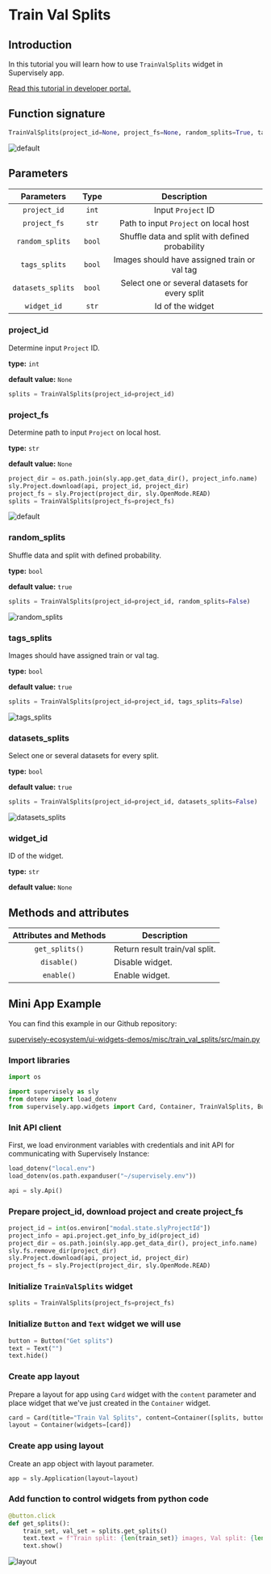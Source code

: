 # Train Val Splits

## Introduction

In this tutorial you will learn how to use `TrainValSplits` widget in Supervisely app.

[Read this tutorial in developer portal.](https://developer.supervise.ly/app-development/apps-with-gui/trainvalsplits)

## Function signature

```python
TrainValSplits(project_id=None, project_fs=None, random_splits=True, tags_splits=True, datasets_splits=True, widget_id=None)
```

![default](https://user-images.githubusercontent.com/120389559/222371242-96bc091e-e3e4-4135-a578-727026453842.gif)

## Parameters

|    Parameters     |  Type  |                   Description                   |
| :---------------: | :----: | :---------------------------------------------: |
|   `project_id`    | `int`  |               Input `Project` ID                |
|   `project_fs`    | `str`  |      Path to input `Project` on local host      |
|  `random_splits`  | `bool` | Shuffle data and split with defined probability |
|   `tags_splits`   | `bool` |  Images should have assigned train or val tag   |
| `datasets_splits` | `bool` | Select one or several datasets for every split  |
|    `widget_id`    | `str`  |                Id of the widget                 |

### project_id

Determine input `Project` ID.

**type:** `int`

**default value:** `None`

```python
splits = TrainValSplits(project_id=project_id)
```

### project_fs

Determine path to input `Project` on local host.

**type:** `str`

**default value:** `None`

```python
project_dir = os.path.join(sly.app.get_data_dir(), project_info.name)
sly.Project.download(api, project_id, project_dir)
project_fs = sly.Project(project_dir, sly.OpenMode.READ)
splits = TrainValSplits(project_fs=project_fs)
```

![default](https://user-images.githubusercontent.com/120389559/222371242-96bc091e-e3e4-4135-a578-727026453842.gif)

### random_splits

Shuffle data and split with defined probability.

**type:** `bool`

**default value:** `true`

```python
splits = TrainValSplits(project_id=project_id, random_splits=False)
```

![random_splits](https://user-images.githubusercontent.com/120389559/222375099-fa7f0aa2-51f0-4800-9c04-5d8a64de9f73.gif)

### tags_splits

Images should have assigned train or val tag.

**type:** `bool`

**default value:** `true`

```python
splits = TrainValSplits(project_id=project_id, tags_splits=False)
```

![tags_splits](https://user-images.githubusercontent.com/120389559/222375745-ec6dc5ee-a438-427e-b4ab-b55f8c2f185b.gif)

### datasets_splits

Select one or several datasets for every split.

**type:** `bool`

**default value:** `true`

```python
splits = TrainValSplits(project_id=project_id, datasets_splits=False)
```

![datasets_splits](https://user-images.githubusercontent.com/120389559/222376683-28eb633f-1ad7-4baa-a6c5-bbd32eb7d738.gif)

### widget_id

ID of the widget.

**type:** `str`

**default value:** `None`

## Methods and attributes

| Attributes and Methods | Description                    |
| :--------------------: | ------------------------------ |
|     `get_splits()`     | Return result train/val split. |
|      `disable()`       | Disable widget.                |
|       `enable()`       | Enable widget.                 |

## Mini App Example

You can find this example in our Github repository:

[supervisely-ecosystem/ui-widgets-demos/misc/train_val_splits/src/main.py](https://github.com/supervisely-ecosystem/ui-widgets-demos/blob/master/misc/train_val_splits/src/main.py)

### Import libraries

```python
import os

import supervisely as sly
from dotenv import load_dotenv
from supervisely.app.widgets import Card, Container, TrainValSplits, Button, Text
```

### Init API client

First, we load environment variables with credentials and init API for communicating with Supervisely Instance:

```python
load_dotenv("local.env")
load_dotenv(os.path.expanduser("~/supervisely.env"))

api = sly.Api()
```

### Prepare project_id, download project and create project_fs

```python
project_id = int(os.environ["modal.state.slyProjectId"])
project_info = api.project.get_info_by_id(project_id)
project_dir = os.path.join(sly.app.get_data_dir(), project_info.name)
sly.fs.remove_dir(project_dir)
sly.Project.download(api, project_id, project_dir)
project_fs = sly.Project(project_dir, sly.OpenMode.READ)
```

### Initialize `TrainValSplits` widget

```python
splits = TrainValSplits(project_fs=project_fs)
```

### Initialize `Button` and `Text` widget we will use

```python
button = Button("Get splits")
text = Text("")
text.hide()

```

### Create app layout

Prepare a layout for app using `Card` widget with the `content` parameter and place widget that we've just created in the `Container` widget.

```python
card = Card(title="Train Val Splits", content=Container([splits, button, text], gap=5))
layout = Container(widgets=[card])
```

### Create app using layout

Create an app object with layout parameter.

```python
app = sly.Application(layout=layout)
```

### Add function to control widgets from python code

```python
@button.click
def get_splits():
    train_set, val_set = splits.get_splits()
    text.text = f"Train split: {len(train_set)} images, Val split: {len(val_set)} images"
    text.show()
```

![layout](https://user-images.githubusercontent.com/120389559/222379597-f31db481-297d-4e29-a086-5ba9313208ed.gif)
